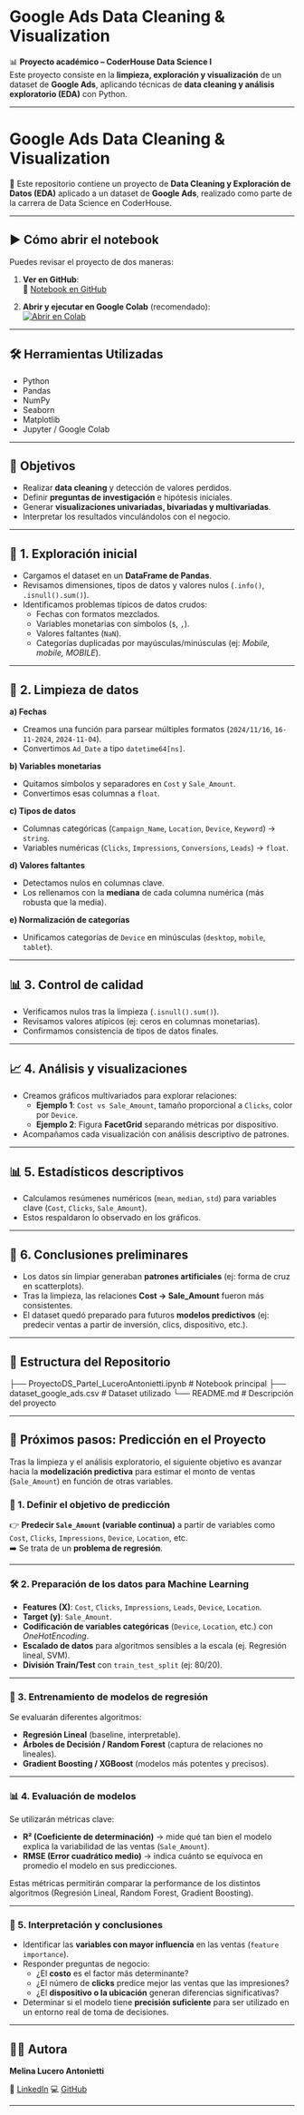 # Google Ads Data Cleaning & Visualization  

📊 **Proyecto académico – CoderHouse Data Science I**  
Este proyecto consiste en la **limpieza, exploración y visualización** de un dataset de **Google Ads**, aplicando técnicas de **data cleaning y análisis exploratorio (EDA)** con Python.  

---

# Google Ads Data Cleaning & Visualization  

📌 Este repositorio contiene un proyecto de **Data Cleaning y Exploración de Datos (EDA)** aplicado a un dataset de **Google Ads**, realizado como parte de la carrera de Data Science en CoderHouse.  

---

## ▶️ Cómo abrir el notebook  

Puedes revisar el proyecto de dos maneras:  

1. **Ver en GitHub**:  
   🔗 [Notebook en GitHub](https://github.com/meliluc/google-ads-data-cleaning-visualization/blob/main/ProyectoDSParteI_Lucero_Antonietti.ipynb)  

2. **Abrir y ejecutar en Google Colab** (recomendado):    
   [![Abrir en Colab](https://colab.research.google.com/assets/colab-badge.svg)](https://colab.research.google.com/github/meliluc/google-ads-data-cleaning-visualization/blob/main/ProyectoDSParteI_Lucero_Antonietti.ipynb)  

---

## 🛠️ Herramientas Utilizadas
- Python  
- Pandas  
- NumPy  
- Seaborn  
- Matplotlib  
- Jupyter / Google Colab

---

## 🎯 Objetivos
- Realizar **data cleaning** y detección de valores perdidos.  
- Definir **preguntas de investigación** e hipótesis iniciales.  
- Generar **visualizaciones univariadas, bivariadas y multivariadas**.  
- Interpretar los resultados vinculándolos con el negocio.  

---

## 🔎 1. Exploración inicial
- Cargamos el dataset en un **DataFrame de Pandas**.  
- Revisamos dimensiones, tipos de datos y valores nulos (`.info()`, `.isnull().sum()`).  
- Identificamos problemas típicos de datos crudos:  
  - Fechas con formatos mezclados.  
  - Variables monetarias con símbolos (`$`, `,`).  
  - Valores faltantes (`NaN`).  
  - Categorías duplicadas por mayúsculas/minúsculas (ej: *Mobile, mobile, MOBILE*).  

---

## 🧹 2. Limpieza de datos

**a) Fechas**  
- Creamos una función para parsear múltiples formatos (`2024/11/16`, `16-11-2024`, `2024-11-04`).  
- Convertimos `Ad_Date` a tipo `datetime64[ns]`.  

**b) Variables monetarias**  
- Quitamos símbolos y separadores en `Cost` y `Sale_Amount`.  
- Convertimos esas columnas a `float`.  

**c) Tipos de datos**  
- Columnas categóricas (`Campaign_Name`, `Location`, `Device`, `Keyword`) → `string`.  
- Variables numéricas (`Clicks`, `Impressions`, `Conversions`, `Leads`) → `float`.  

**d) Valores faltantes**  
- Detectamos nulos en columnas clave.  
- Los rellenamos con la **mediana** de cada columna numérica (más robusta que la media).  

**e) Normalización de categorías**  
- Unificamos categorías de `Device` en minúsculas (`desktop`, `mobile`, `tablet`).  

---

## 📊 3. Control de calidad
- Verificamos nulos tras la limpieza (`.isnull().sum()`).  
- Revisamos valores atípicos (ej: ceros en columnas monetarias).  
- Confirmamos consistencia de tipos de datos finales.  

---

## 📈 4. Análisis y visualizaciones
- Creamos gráficos multivariados para explorar relaciones:  
  - **Ejemplo 1**: `Cost vs Sale_Amount`, tamaño proporcional a `Clicks`, color por `Device`.  
  - **Ejemplo 2**: Figura **FacetGrid** separando métricas por dispositivo.  
- Acompañamos cada visualización con análisis descriptivo de patrones.  

---

## 📊 5. Estadísticos descriptivos
- Calculamos resúmenes numéricos (`mean`, `median`, `std`) para variables clave (`Cost`, `Clicks`, `Sale_Amount`).  
- Estos respaldaron lo observado en los gráficos.  

---

## 📝 6. Conclusiones preliminares
- Los datos sin limpiar generaban **patrones artificiales** (ej: forma de cruz en scatterplots).  
- Tras la limpieza, las relaciones **Cost → Sale_Amount** fueron más consistentes.  
- El dataset quedó preparado para futuros **modelos predictivos** (ej: predecir ventas a partir de inversión, clics, dispositivo, etc.).  

---

## 📂 Estructura del Repositorio

├── ProyectoDS_ParteI_LuceroAntonietti.ipynb   # Notebook principal ├── dataset_google_ads.csv                     # Dataset utilizado └── README.md                                  # Descripción del proyecto


---

## 🚀 Próximos pasos: Predicción en el Proyecto  

Tras la limpieza y el análisis exploratorio, el siguiente objetivo es avanzar hacia la **modelización predictiva** para estimar el monto de ventas (`Sale_Amount`) en función de otras variables.  

### 🎯 1. Definir el objetivo de predicción  
👉 **Predecir `Sale_Amount` (variable continua)** a partir de variables como `Cost`, `Clicks`, `Impressions`, `Device`, `Location`, etc.  
➡️ Se trata de un **problema de regresión**.  

---

### 🛠️ 2. Preparación de los datos para Machine Learning  
- **Features (X)**: `Cost`, `Clicks`, `Impressions`, `Leads`, `Device`, `Location`.  
- **Target (y)**: `Sale_Amount`.  
- **Codificación de variables categóricas** (`Device`, `Location`, etc.) con *OneHotEncoding*.  
- **Escalado de datos** para algoritmos sensibles a la escala (ej. Regresión lineal, SVM).  
- **División Train/Test** con `train_test_split` (ej: 80/20).  

---

### 🤖 3. Entrenamiento de modelos de regresión  
Se evaluarán diferentes algoritmos:  
- **Regresión Lineal** (baseline, interpretable).  
- **Árboles de Decisión / Random Forest** (captura de relaciones no lineales).  
- **Gradient Boosting / XGBoost** (modelos más potentes y precisos).  

---

### 📊 4. Evaluación de modelos  
Se utilizarán métricas clave:  

- **R² (Coeficiente de determinación)** → mide qué tan bien el modelo explica la variabilidad de las ventas (`Sale_Amount`).  
- **RMSE (Error cuadrático medio)** → indica cuánto se equivoca en promedio el modelo en sus predicciones.  

Estas métricas permitirán comparar la performance de los distintos algoritmos (Regresión Lineal, Random Forest, Gradient Boosting).  

---

### 🔮 5. Interpretación y conclusiones  
- Identificar las **variables con mayor influencia** en las ventas (`feature importance`).  
- Responder preguntas de negocio:  
  - ¿El **costo** es el factor más determinante?  
  - ¿El número de **clicks** predice mejor las ventas que las impresiones?  
  - ¿El **dispositivo o la ubicación** generan diferencias significativas?  
- Determinar si el modelo tiene **precisión suficiente** para ser utilizado en un entorno real de toma de decisiones.  

---

## 👩‍💻 Autora  

**Melina Lucero Antonietti**  

🔗 [LinkedIn](https://www.linkedin.com/in/melina-lucero/) 
💻 [GitHub](https://github.com/meliluc)  

---
